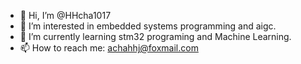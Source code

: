 - 👋 Hi, I’m @HHcha1017
- 👀 I’m interested in embedded systems programming and aigc. 
- 🌱 I’m currently learning stm32 programing and Machine Learning.
- 📫 How to reach me: achahhj@foxmail.com


<!---
HHcha1017/HHcha1017 is a ✨ special ✨ repository because its `README.md` (this file) appears on your GitHub profile.
You can click the Preview link to take a look at your changes.
--->
